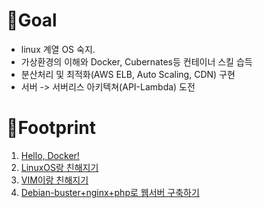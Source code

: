 # 🥅Goal
- linux 계열 OS 숙지.
- 가상환경의 이해와 Docker, Cubernates등 컨테이너 스킬 습득
- 분산처리 및 최적화(AWS ELB, Auto Scaling, CDN) 구현
- 서버 -> 서버리스 아키텍쳐(API-Lambda) 도전

# 👣Footprint
1. [Hello, Docker!](https://github.com/KGJsGit/my_Cloud-studio/blob/master/footprint/fp1.md)
2. [LinuxOS랑 친해지기](https://github.com/KGJsGit/my_Cloud-studio/blob/master/footprint/fp2.md)
3. [VIM이랑 친해지기]()
4. [Debian-buster+nginx+php로 웹서버 구축하기]()
